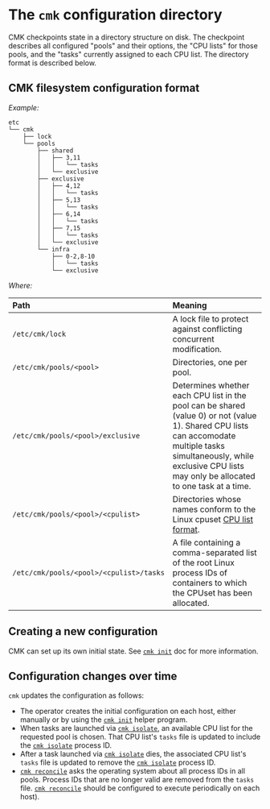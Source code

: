 <!--
Copyright (c) 2017 Intel Corporation

Licensed under the Apache License, Version 2.0 (the "License");
you may not use this file except in compliance with the License.
You may obtain a copy of the License at

     http://www.apache.org/licenses/LICENSE-2.0

Unless required by applicable law or agreed to in writing, software
distributed under the License is distributed on an "AS IS" BASIS,
WITHOUT WARRANTIES OR CONDITIONS OF ANY KIND, either express or implied.
See the License for the specific language governing permissions and
limitations under the License.
-->

# The `cmk` configuration directory

CMK checkpoints state in a directory structure on disk. The checkpoint
describes all configured "pools" and their options, the "CPU lists" for
those pools, and the "tasks" currently assigned to each CPU list. The
directory format is described below.

## CMK filesystem configuration format

_Example:_

```
etc
└── cmk
    ├── lock
    └── pools
        ├── shared
        │   ├── 3,11
        │   │   └── tasks
        │   └── exclusive
        ├── exclusive
        │   ├── 4,12
        │   │   └── tasks
        │   ├── 5,13
        │   │   └── tasks
        │   ├── 6,14
        │   │   └── tasks
        │   ├── 7,15
        │   │   └── tasks
        │   └── exclusive
        └── infra
            ├── 0-2,8-10
            │   └── tasks
            └── exclusive
```

_Where:_

| Path                                    | Meaning |
| :-------------------------------------- | :------ |
| `/etc/cmk/lock`                         | A lock file to protect against conflicting concurrent modification. |
| `/etc/cmk/pools/<pool>`                 | Directories, one per pool. |
| `/etc/cmk/pools/<pool>/exclusive`       | Determines whether each CPU list in the pool can be shared (value 0) or not (value 1). Shared CPU lists can accomodate multiple tasks simultaneously, while exclusive CPU lists may only be allocated to one task at a time. |
| `/etc/cmk/pools/<pool>/<cpulist>`       | Directories whose names conform to the Linux cpuset [CPU list format](cpu-list). |
| `/etc/cmk/pools/<pool>/<cpulist>/tasks` | A file containing a comma-separated list of the root Linux process IDs of containers to which the CPUset has been allocated. |

## Creating a new configuration

CMK can set up its own initial state. See [`cmk init`][cmk-init] doc for more
information.

## Configuration changes over time

`cmk` updates the configuration as follows:

- The operator creates the initial configuration on each host, either manually
  or by using the [`cmk init`][cmk-init] helper program.
- When tasks are launched via [`cmk isolate`][cmk-isolate], an available
  CPU list for the requested pool is chosen. That CPU list's `tasks`
  file is updated to include the [`cmk isolate`][cmk-isolate] process ID.
- After a task launched via [`cmk isolate`][cmk-isolate] dies, the
  associated CPU list's `tasks` file is updated to remove the
  [`cmk isolate`][cmk-isolate] process ID.
- [`cmk reconcile`][cmk-reconcile] asks the operating system about all
  process IDs in all pools. Process IDs that are no longer valid are removed
  from the `tasks` file. [`cmk reconcile`][cmk-reconcile] should be configured to execute
  periodically on each host).

[cpu-list]: http://man7.org/linux/man-pages/man7/cpuset.7.html#FORMATS
[cmk-init]: cli.md#cmk-init
[cmk-isolate]: cli.md#cmk-isolate
[cmk-reconcile]: cli.md#cmk-reconcile
